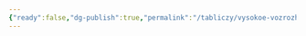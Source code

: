 ```yaml
---
{"ready":false,"dg-publish":true,"permalink":"/tabliczy/vysokoe-vozrozhdenie/vorota-porta-pia/","dgPassFrontmatter":true}
---
```



